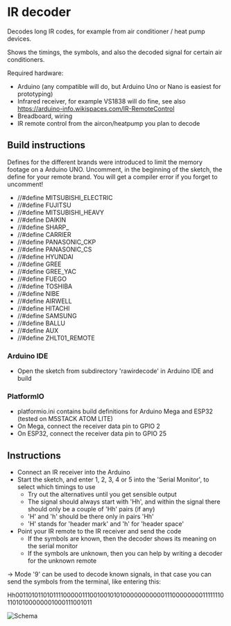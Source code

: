 # IR decoder

Decodes long IR codes, for example from air conditioner / heat pump devices.

Shows the timings, the symbols, and also the decoded signal for certain air conditioners.

Required hardware:
- Arduino (any compatible will do, but Arduino Uno or Nano is easiest for prototyping)
- Infrared receiver, for example VS1838 will do fine, see also https://arduino-info.wikispaces.com/IR-RemoteControl
- Breadboard, wiring
- IR remote control from the aircon/heatpump you plan to decode

## Build instructions
Defines for the different brands were introduced to limit the memory footage on a Arduino UNO.
Uncomment, in the beginning of the sketch, the define for your remote brand.
You will get a compiler error if you forget to uncomment!

* //#define MITSUBISHI_ELECTRIC
* //#define FUJITSU
* //#define MITSUBISHI_HEAVY
* //#define DAIKIN
* //#define SHARP_
* //#define CARRIER
* //#define PANASONIC_CKP
* //#define PANASONIC_CS
* //#define HYUNDAI
* //#define GREE
* //#define GREE_YAC
* //#define FUEGO
* //#define TOSHIBA
* //#define NIBE
* //#define AIRWELL
* //#define HITACHI
* //#define SAMSUNG
* //#define BALLU
* //#define AUX
* //#define ZHLT01_REMOTE

### Arduino IDE
* Open the sketch from subdirectory 'rawirdecode' in Arduino IDE and build

### PlatformIO
* platformio.ini contains build definitions for Arduino Mega and ESP32 (tested on M5STACK ATOM LITE)
* On Mega, connect the receiver data pin to GPIO 2
* On ESP32, connect the receiver data pin to GPIO 25

## Instructions

* Connect an IR receiver into the Arduino
* Start the sketch, and enter 1, 2, 3, 4 or 5 into the 'Serial Monitor', to select which timings to use
   * Try out the alternatives until you get sensible output
   * The signal should always start with 'Hh', and within the signal there should only be a couple of 'Hh' pairs (if any)
   * 'H' and 'h' should be there only in pairs 'Hh'
   * 'H' stands for 'header mark' and 'h' for 'header space'
* Point your IR remote to the IR receiver and send the code
   * If the symbols are known, then the decoder shows its meaning on the serial monitor
   * If the symbols are unknown, then you can help by writing a decoder for the unknown remote

-> Mode '9' can be used to decode known signals, in that case you can send the symbols from the terminal, like entering this:

   Hh001101011010111100000111001001010100000000000111000000001111111011010100000001000111001011

![Schema](arduino_irreceiver.png)
